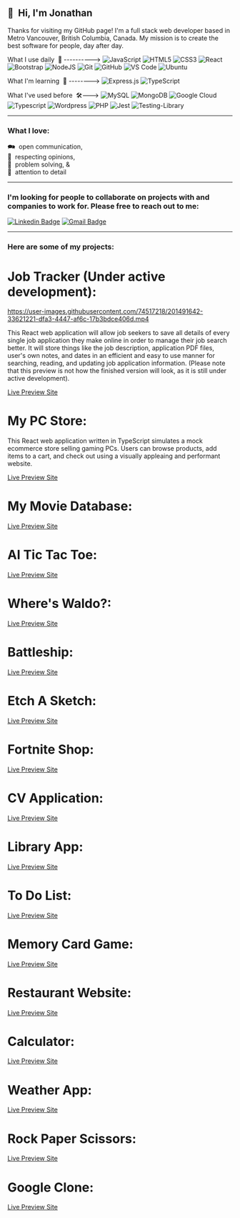 <!-- All badges: https://dev.to/envoy_/150-badges-for-github-pnk -->

## 👋&nbsp; Hi, I'm Jonathan

Thanks for visiting my GitHub page! I'm a full stack web developer based in Metro Vancouver, British Columbia, Canada. My mission is to create the best software for people, day after day.

What I use daily &nbsp;💪 ---------->&nbsp;![JavaScript](https://img.shields.io/badge/-JavaScript-black?style=plastic&logo=javascript)&nbsp;![HTML5](https://img.shields.io/badge/-HTML5-E34F26?style=plastic&logo=html5&logoColor=white)&nbsp;![CSS3](https://img.shields.io/badge/-CSS3-1572B6?style=plastic&logo=css3)&nbsp;![React](https://img.shields.io/badge/-React-black?style=plastic&logo=react)&nbsp;![Bootstrap](https://img.shields.io/badge/Bootstrap-563D7C?style=plastic&logo=bootstrap&logoColor=white)&nbsp;![NodeJS](https://img.shields.io/badge/node.js-6DA55F?style=plastic&logo=node.js&logoColor=white)&nbsp;![Git](https://img.shields.io/badge/-Git-black?style=plastic&logo=git)&nbsp;![GitHub](https://img.shields.io/badge/-GitHub-181717?style=plastic&logo=github)&nbsp;![VS Code](https://img.shields.io/badge/-VS%20Code-007ACC?style=plastic&logo=visual-studio-code)&nbsp;![Ubuntu](https://img.shields.io/badge/Ubuntu-E95420?style=plastic&logo=ubuntu&logoColor=white)

What I'm learning &nbsp;🌱 -------->&nbsp;![Express.js](https://img.shields.io/badge/express.js-%23404d59.svg?style=plastic&logo=express&logoColor=%2361DAFB)&nbsp;![TypeScript](https://img.shields.io/badge/PostgreSQL-316192?style=plastic&logo=postgresql&logoColor=white)

What I've used before &nbsp;🛠--->&nbsp;![MySQL](https://img.shields.io/badge/MySQL-00000F?style=plastic&logo=mysql&logoColor=white)&nbsp;![MongoDB](https://img.shields.io/badge/MongoDB-4EA94B?style=plastic&logo=mongodb&logoColor=white)&nbsp;![Google Cloud](https://img.shields.io/badge/Google_Cloud-4285F4?style=plastic&logo=google-cloud&logoColor=white)&nbsp;![Typescript](https://img.shields.io/badge/TypeScript-007ACC?style=plastic&logo=typescript&logoColor=white)&nbsp;![Wordpress](https://img.shields.io/badge/Wordpress-21759B?style=plastic&logo=wordpress&logoColor=white)&nbsp;![PHP](https://img.shields.io/badge/PHP-777BB4?style=plastic&logo=php&logoColor=white)&nbsp;![Jest](https://img.shields.io/badge/-jest-%23C21325?style=plastic&logo=jest&logoColor=white)&nbsp;![Testing-Library](https://img.shields.io/badge/-TestingLibrary-%23E33332?style=plastic&logo=testing-library&logoColor=white)&nbsp;

-----

### What I love:

🗪 &nbsp;open communication,  
🤝 &nbsp;respecting opinions,   
🙋 &nbsp;problem solving, &   
🔎 &nbsp;attention to  detail        

-----


### I'm looking for people to collaborate on projects with and companies to work for. Please free to reach out to me:

[![Linkedin Badge](https://img.shields.io/badge/-LinkedIn-blue?style=plastic&logo=Linkedin&logoColor=white&link=https://www.linkedin.com/in/jonro2955/)](https://www.linkedin.com/in/russell-salonen-721513216/)&nbsp;[![Gmail Badge](https://img.shields.io/badge/-Gmail-c14438?style=plastic&logo=Gmail&logoColor=white&link=mailto:russ.salonen@gmail.com)](mailto:jonro.2955@gmail.com)

-----

### Here are some of my projects:

# Job Tracker (Under active development): 
 
https://user-images.githubusercontent.com/74517218/201491642-33621221-dfa3-4447-af6c-17b3bdce406d.mp4

This React web application will allow job seekers to save all details of every single job application they make online in order to manage their job search better. It will store things like the job description, application PDF files, user's own notes, and dates in an efficient and easy to use manner for searching, reading, and updating job application information. (Please note that this preview is not how the finished version will look, as it is still under active development).

[Live Preview Site](https://jonro2955.github.io/job-tracker-client/) 

# My PC Store: 

This React web application written in TypeScript simulates a mock ecommerce store selling gaming PCs. Users can browse products, add items to a cart, and check out using a visually appleaing and performant website.

[Live Preview Site](https://jonro2955.github.io/my_pc_store/) 

# My Movie Database: 

[Live Preview Site](https://mmdb-97518.web.app) 

# AI Tic Tac Toe: 

[Live Preview Site](https://jonro2955.github.io/odin_javascript_2_tictactoe/) 

# Where's Waldo?: 

[Live Preview Site](https://jonro2955.github.io/odin_javascript_11_wheres_waldo/) 

# Battleship: 

[Live Preview Site](https://jonro2955.github.io/odin_javascript_7_battleship_2.0/) 

# Etch A Sketch: 

[Live Preview Site](https://jonro2955.github.io/odin_foundations_4_etch_a_sketch/) 

# Fortnite Shop: 

[Live Preview Site](https://jonro2955.github.io/fortnite-shop-react-router-practice/) 

# CV Application: 

[Live Preview Site](https://jonro2955.github.io/odin_javascript_8_cv_application/)

# Library App: 

[Live Preview Site](https://jonro2955.github.io/odin_javaScript_1_library/) 

# To Do List: 

[Live Preview Site](https://jonro2955.github.io/odin_javascript_4_todo_list/) 

# Memory Card Game: 

[Live Preview Site](https://jonro2955.github.io/odin_javascript_9_memory_card/) 

# Restaurant Website: 

[Live Preview Site](https://jonro2955.github.io/odin_javascript_3_restaurant_page/) 

# Calculator: 

[Live Preview Site](https://jonro2955.github.io/odin_foundations_5_calculator/) 

# Weather App: 

[Live Preview Site](https://jonro2955.github.io/odin_javascript_5_weather_app/) 

# Rock Paper Scissors: 

[Live Preview Site](https://jonro2955.github.io/odin_foundations_3_rock_paper_scissors/) 

# Google Clone: 

[Live Preview Site](https://jonro2955.github.io/odin_foundations_2_google_homepage/) 
